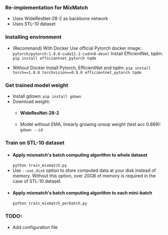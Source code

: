 ### Re-implementation for MixMatch

- Uses WideResNet-28-2 as backbone network
- Uses STL-10 dataset

### Installing environment

- (Recommand) With Docker
Use official Pytorch docker image: `pytorch/pytorch:1.8.0-cuda11.1-cudnn8-devel`
Install EfficientNet, tqdm: `pip install efficientnet_pytorch tqdm`

- Without Docker
Install Pytorch, EfficientNet and tqdm: `pip install torch==1.8.0 torchvision==0.9.0 efficientnet_pytorch tqdm`

### Get trained model weight

- Install gdown: `pip install gdown`
- Download weight:
    - #### WideResNet-28-2
    - Model without EMA, linearly growing unsup weight (test acc 0.889): `gdown --id `

### Train on STL-10 dataset
- #### Apply mixmatch's batch computing algorithm to whole dataset  
    `python train_mixmatch.py`  
- Use `--use_disk` option to store computed data at your disk instead of memory. Without this option, over 20GB of memory is required in the case of STL-10 dataset.  
- #### Apply mixmatch's batch computing algorithm to each mini-batch  
    `python train_mixmatch_perbatch.py`

### TODO:
- Add configuration file